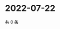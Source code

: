 # 2022-07-22

共 0 条

<!-- BEGIN WEIBO -->
<!-- 最后更新时间 Fri Jul 22 2022 04:18:29 GMT+0800 (China Standard Time) -->

<!-- END WEIBO -->
